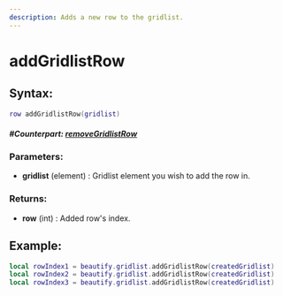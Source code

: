 ```yaml
---
description: Adds a new row to the gridlist.
---
```


# addGridlistRow

## **Syntax:**

```lua
row addGridlistRow(gridlist)
```

#### _**\#Counterpart:**_ [_**removeGridlistRow**_](removeGridlistRow.md)

### **Parameters:**

* **gridlist** \(element\) : Gridlist element you wish to add the row in.

### **Returns:**

* **row** \(int\) : Added row's index.

## **Example:**

```lua
local rowIndex1 = beautify.gridlist.addGridlistRow(createdGridlist)
local rowIndex2 = beautify.gridlist.addGridlistRow(createdGridlist)
local rowIndex3 = beautify.gridlist.addGridlistRow(createdGridlist)
```

